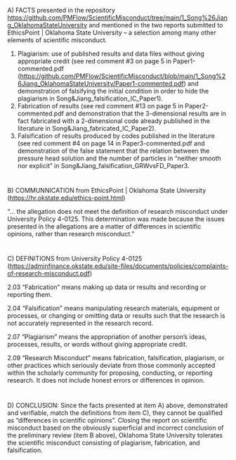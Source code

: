 A) FACTS presented in the repository https://github.com/PMFlow/ScientificMisconduct/tree/main/1_Song%26Jiang_OklahomaStateUniversity and mentioned in the two reports submitted to EthicsPoint | Oklahoma State University – a selection among many other elements of scientific misconduct.
1. Plagiarism: use of published results and data files without giving appropriate credit (see red comment #3 on page 5 in Paper1-commented.pdf (https://github.com/PMFlow/ScientificMisconduct/blob/main/1_Song%26Jiang_OklahomaStateUniversity/Paper1-commented.pdf) and demonstration of falsifying the initial condition in order to hide the plagiarism in Song&Jiang_falsification_IC_Paper1).
2. Fabrication of results (see red comment #13 on page 5 in Paper2-commented.pdf and demonstration that the 3-dimensional results are in fact fabricated with a 2-dimensional code already published in the literature in Song&Jiang_fabricated_IC_Paper2).
3. Falsification of results produced by codes published in the literature (see red comment #4 on page 14 in Paper3-commented.pdf and demonstration of the false statement that the relation between the pressure head solution and the number of particles in “neither smooth nor explicit” in Song&Jiang_falsification_GRWvsFD_Paper3.
#
B) COMMUNNICATION from EthicsPoint | Oklahoma State University (https://hr.okstate.edu/ethics-point.html)

“… the allegation does not meet the definition of research misconduct under University Policy 4-0125. This determination was made because the issues presented in the allegations are a matter of differences in scientific opinions, rather than research misconduct.”
#
C) DEFINITIONS from University Policy 4-0125 (https://adminfinance.okstate.edu/site-files/documents/policies/complaints-of-research-misconduct.pdf)

2.03 “Fabrication” means making up data or results and recording or reporting them.

2.04 “Falsification” means manipulating research materials, equipment or processes, or changing or omitting data or results such that the research is not accurately represented in the research record.

2.07 “Plagiarism” means the appropriation of another person’s ideas, processes, results, or words without giving appropriate credit.

2.09 “Research Misconduct” means fabrication, falsification, plagiarism, or other practices which seriously deviate from those commonly accepted within the scholarly community for proposing, conducting, or reporting research. It does not include honest errors or differences in opinion.
#
D) CONCLUSION:
Since the facts presented at item A) above, demonstrated and verifiable, match the definitions from item C), they cannot be qualified as “differences in scientific opinions”. Closing the report on scientific misconduct based on the obviously superficial and incorrect conclusion of the preliminary review (item B above), Oklahoma State University tolerates the scientific misconduct consisting of plagiarism, fabrication, and falsification. 
